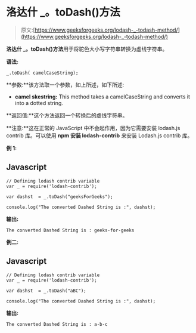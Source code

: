# 洛达什 _。toDash()方法

> 原文:[https://www.geeksforgeeks.org/lodash-_-todash-method/](https://www.geeksforgeeks.org/lodash-_-todash-method/)

**洛达什 _。toDash()方法**用于将驼色大小写字符串转换为虚线字符串。

**语法:**

```
_.toDash( camelCaseString);

```

**参数:**该方法取一个参数，如上所述，如下所述:

*   **camel skestring:** This method takes a camelCaseString and converts it into a dotted string.

**返回值:**这个方法返回一个转换后的虚线字符串。

**注意:**这在正常的 JavaScript 中不会起作用，因为它需要安装 lodash.js contrib 库。可以使用 **npm 安装 lodash-contrib** 来安装 Lodash.js contrib 库。

**例 1:**

## Javascript

```
// Defining lodash contrib variable 
var _ = require('lodash-contrib'); 

var dashst  = _.toDash("geeksForGeeks"); 

console.log("The converted Dashed String is :", dashst);
```

**输出:**

```
The converted Dashed String is : geeks-for-geeks

```

**例二:**

## Javascript

```
// Defining lodash contrib variable 
var _ = require('lodash-contrib'); 

var dashst  = _.toDash("aBC"); 

console.log("The converted Dashed String is :", dashst);
```

**输出:**

```
The converted Dashed String is : a-b-c

```